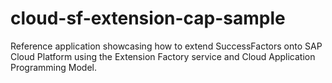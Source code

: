 # cloud-sf-extension-cap-sample
Reference application showcasing how to extend SuccessFactors onto SAP Cloud Platform using the Extension Factory service and Cloud Application Programming Model.
